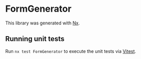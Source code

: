 # FormGenerator

This library was generated with [Nx](https://nx.dev).

## Running unit tests

Run `nx test FormGenerator` to execute the unit tests via [Vitest](https://vitest.dev/).
